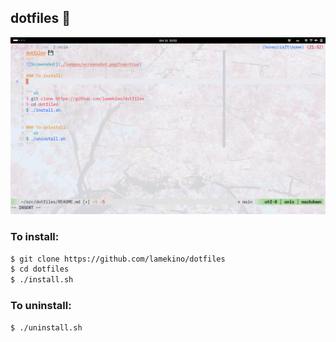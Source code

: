 dotfiles 💾
---
![Screenshot](./images/screenshot.png?raw=true)

### To install:


```sh
$ git clone https://github.com/lamekino/dotfiles
$ cd dotfiles
$ ./install.sh
```

### To uninstall:
```sh
$ ./uninstall.sh
```
